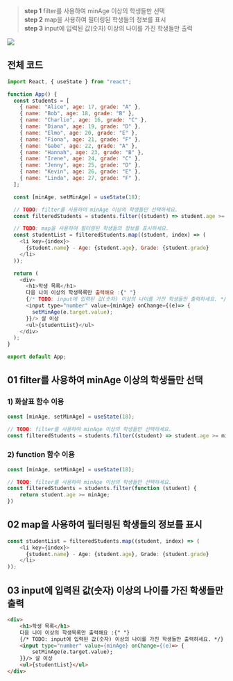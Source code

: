 >**step 1** filter를 사용하여 minAge 이상의 학생들만 선택 <br>
**step 2** map을 사용하여 필터링된 학생들의 정보를 표시 <br>
**step 3** input에 입력된 값(숫자) 이상의 나이를 가진 학생들만 출력 <br>

![](https://velog.velcdn.com/images/hrnn00/post/2f7fe539-06e0-4b6f-be6e-2f8c8a129975/image.gif)

## 전체 코드

```js
import React, { useState } from "react";

function App() {
  const students = [
    { name: "Alice", age: 17, grade: "A" },
    { name: "Bob", age: 18, grade: "B" },
    { name: "Charlie", age: 16, grade: "C" },
    { name: "Diana", age: 19, grade: "D" },
    { name: "Elmo", age: 20, grade: "E" },
    { name: "Fiona", age: 21, grade: "F" },
    { name: "Gabe", age: 22, grade: "A" },
    { name: "Hannah", age: 23, grade: "B" },
    { name: "Irene", age: 24, grade: "C" },
    { name: "Jenny", age: 25, grade: "D" },
    { name: "Kevin", age: 26, grade: "E" },
    { name: "Linda", age: 27, grade: "F" },
  ];

  const [minAge, setMinAge] = useState(18);

  // TODO: filter를 사용하여 minAge 이상의 학생들만 선택하세요.
  const filteredStudents = students.filter((student) => student.age >= minAge);

  // TODO: map을 사용하여 필터링된 학생들의 정보를 표시하세요.
  const studentList = filteredStudents.map((student, index) => (
    <li key={index}>
      {student.name} - Age: {student.age}, Grade: {student.grade}
    </li>
  ));

  return (
    <div>
      <h1>학생 목록</h1>
      다음 나이 이상의 학생목록만 출력해요 :{" "}
      {/* TODO: input에 입력된 값(숫자) 이상의 나이를 가진 학생들만 출력하세요. */}
      <input type="number" value={minAge} onChange={(e)=> {
        setMinAge(e.target.value);
      }}/> 살 이상
      <ul>{studentList}</ul>
    </div>
  );
}

export default App;

```



## 01 filter를 사용하여 minAge 이상의 학생들만 선택
### 1) 화살표 함수 이용
```js
const [minAge, setMinAge] = useState(18);

// TODO: filter를 사용하여 minAge 이상의 학생들만 선택하세요.
const filteredStudents = students.filter((student) => student.age >= minAge);
```
### 2) function 함수 이용
```js
const [minAge, setMinAge] = useState(18);

// TODO: filter를 사용하여 minAge 이상의 학생들만 선택하세요.
const filteredStudents = students.filter(function (student) {
    return student.age >= minAge;
})
```

## 02 map을 사용하여 필터링된 학생들의 정보를 표시

```js
const studentList = filteredStudents.map((student, index) => (
    <li key={index}>
      {student.name} - Age: {student.age}, Grade: {student.grade}
    </li>
));
```
## 03 input에 입력된 값(숫자) 이상의 나이를 가진 학생들만 출력
```html
<div>
	<h1>학생 목록</h1>
	다음 나이 이상의 학생목록만 출력해요 :{" "}
	{/* TODO: input에 입력된 값(숫자) 이상의 나이를 가진 학생들만 출력하세요. */}
	<input type="number" value={minAge} onChange={(e)=> {
		setMinAge(e.target.value);
	}}/> 살 이상
	<ul>{studentList}</ul>
</div>
```
